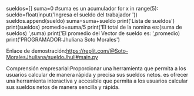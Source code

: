 sueldos=[]
suma=0 #suma es un acumulador 
for x in range(5):
  sueldo=float(input('Ingresa el sueldo del trabajador '))
  sueldos.append(sueldo)
  suma=suma+sueldo
  print('Lista de sueldos')
  print(sueldos)
  promedio=suma/5
  print('El total de la nomina es:(suma de sueldos) ',suma)
  print('El promedio del Vector de sueldo es: ',promedio)
print('PROGRAMADOR:Jhuliana Soto Morales')

 Enlace de demostración:https://replit.com/@Soto-MoralesJhuliana/sueldoJhuli#main.py
 
 Comprensión empresarial:Proporcionar una herramienta que permita a los usuarios calcular de manera rápida y precisa sus sueldos netos. es ofrecer una herramienta interactiva y accesible que permita a los usuarios calcular sus sueldos netos de manera sencilla y rápida.
 
